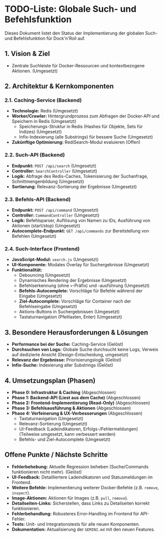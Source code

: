 # TODO-Liste: Globale Such- und Befehlsfunktion

Dieses Dokument listet den Status der Implementierung der globalen Such- und Befehlsfunktion für Dock'n'Roll auf.

## 1. Vision & Ziel
- Zentrale Suchleiste für Docker-Ressourcen und kontextbezogene Aktionen. (Umgesetzt)

## 2. Architektur & Kernkomponenten

### 2.1. Caching-Service (Backend)
- **Technologie:** Redis (Umgesetzt)
- **Worker/Crawler:** Hintergrundprozess zum Abfragen der Docker-API und Speichern in Redis (Umgesetzt)
  - Speicherungs-Struktur in Redis (Hashes für Objekte, Sets für Indizes) (Umgesetzt)
  - Infix-Indexierung (alle Substrings) für bessere Suche (Umgesetzt)
- **Zukünftige Optimierung:** RediSearch-Modul evaluieren (Offen)

### 2.2. Such-API (Backend)
- **Endpunkt:** `POST /api/search` (Umgesetzt)
- **Controller:** `SearchController` (Umgesetzt)
- **Logik:** Abfrage des Redis-Caches, Tokenisierung der Suchanfrage, Schnittmengenbildung (Umgesetzt)
- **Sortierung:** Relevanz-Sortierung der Ergebnisse (Umgesetzt)

### 2.3. Befehls-API (Backend)
- **Endpunkt:** `POST /api/command` (Umgesetzt)
- **Controller:** `CommandController` (Umgesetzt)
- **Logik:** Befehlsparser, Auflösung von Namen zu IDs, Ausführung von Aktionen (start/stop) (Umgesetzt)
- **Autocomplete-Endpunkt:** `GET /api/commands` zur Bereitstellung von Befehlen (Umgesetzt)

### 2.4. Such-Interface (Frontend)
- **JavaScript-Modul:** `search.js` (Umgesetzt)
- **UI-Komponente:** Modales Overlay für Suchergebnisse (Umgesetzt)
- **Funktionalität:**
  - Debouncing (Umgesetzt)
  - Dynamisches Rendering der Ergebnisse (Umgesetzt)
  - Befehlserkennung (ohne `>`-Präfix) und -ausführung (Umgesetzt)
  - **Befehls-Autocomplete:** Vorschläge für Befehle während der Eingabe (Umgesetzt)
  - **Ziel-Autocomplete:** Vorschläge für Container nach der Befehlseingabe (Umgesetzt)
  - Aktions-Buttons in Suchergebnissen (Umgesetzt)
  - Tastaturnavigation (Pfeiltasten, Enter) (Umgesetzt)

## 3. Besondere Herausforderungen & Lösungen
- **Performance bei der Suche:** Caching-Service (Gelöst)
- **Durchsuchen von Logs:** Globale Suche durchsucht keine Logs, Verweis auf dedizierte Ansicht (Design-Entscheidung, umgesetzt)
- **Relevanz der Ergebnisse:** Priorisierungslogik (Gelöst)
- **Infix-Suche:** Indexierung aller Substrings (Gelöst)

## 4. Umsetzungsplan (Phasen)
- **Phase 0: Infrastruktur & Caching** (Abgeschlossen)
- **Phase 1: Backend-API (Liest aus dem Cache)** (Abgeschlossen)
- **Phase 2: Frontend-Implementierung (Read-Only)** (Abgeschlossen)
- **Phase 3: Befehlsausführung & Aktionen** (Abgeschlossen)
- **Phase 4: Verfeinerung & UX-Verbesserungen** (Abgeschlossen)
  - Tastaturnavigation (Umgesetzt)
  - Relevanz-Sortierung (Umgesetzt)
  - UI-Feedback (Ladeindikatoren, Erfolgs-/Fehlermeldungen) (Teilweise umgesetzt, kann verbessert werden)
  - Befehls- und Ziel-Autocomplete (Umgesetzt)

## Offene Punkte / Nächste Schritte
- **Fehlerbehebung:** Aktuelle Regression beheben (Suche/Commands funktionieren nicht mehr). (Gelöst)
- **UI-Feedback:** Detailliertere Ladeindikatoren und Statusmeldungen im Frontend.
- **Weitere Befehle:** Implementierung weiterer Docker-Befehle (z.B. `remove`, `inspect`).
- **Image-Aktionen:** Aktionen für Images (z.B. `pull`, `remove`).
- **Detailseiten-Links:** Sicherstellen, dass Links zu Detailseiten korrekt funktionieren.
- **Fehlerbehandlung:** Robusteres Error-Handling im Frontend für API-Fehler.
- **Tests:** Unit- und Integrationstests für alle neuen Komponenten.
- **Dokumentation:** Aktualisierung der `GEMINI.md` mit den neuen Features.
